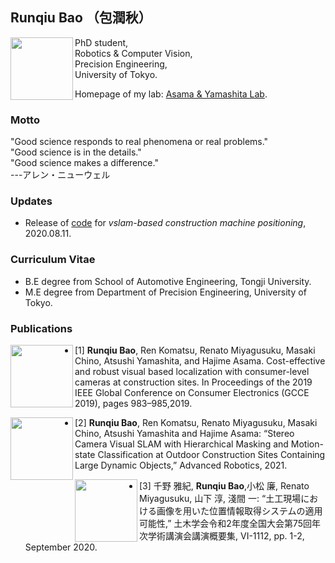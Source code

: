 ## Runqiu Bao （包潤秋）

<img src="https://i.imgur.com/aJxtz6w.jpg" align="left" width="100"> 
PhD student, <br>
Robotics & Computer Vision, <br>
Precision Engineering, <br>
University of Tokyo. <br> 

Homepage of my lab: [Asama & Yamashita Lab](http://www.robot.t.u-tokyo.ac.jp/yamalab/).<br>

### Motto
"Good science responds to real phenomena or real problems."<br>
"Good science is in the details." <br>
"Good science makes a difference." <br>
---アレン・ニューウェル<br>

### Updates

- Release of [code](https://github.com/RunqiuBao/kenki-positioning-vSLAM) for _vslam-based construction machine positioning_, 2020.08.11. 

### Curriculum Vitae

- B.E degree from School of Automotive Engineering, Tongji University.
- M.E degree from Department of Precision Engineering, University of Tokyo.

### Publications

<img src="https://i.imgur.com/mBhgwmd.png" align="left" width="100">

- [1] **Runqiu Bao**, Ren Komatsu, Renato Miyagusuku, Masaki Chino, Atsushi Yamashita, and Hajime Asama. Cost-effective and robust visual based localization with consumer-level cameras at construction sites. In Proceedings of the 2019 IEEE Global Conference on Consumer Electronics (GCCE 2019), pages 983–985,2019. 

<img src="https://i.imgur.com/0b6HAxk.jpg" align="left" width="100">

- [2] **Runqiu Bao**, Ren Komatsu, Renato Miyagusuku, Masaki Chino, Atsushi Yamashita and Hajime Asama: “Stereo Camera Visual SLAM with Hierarchical Masking and Motion-state Classification at Outdoor Construction Sites Containing Large Dynamic Objects,” Advanced Robotics, 2021. 

<img src="https://i.imgur.com/6LcIICW.png" align="left" width="100">

- [3] 千野 雅紀, **Runqiu Bao**,小松 廉, Renato Miyagusuku, 山下 淳, 淺間 一: “土工現場における画像を用いた位置情報取得システムの適用可能性,” 土木学会令和2年度全国大会第75回年次学術講演会講演概要集, VI-1112, pp. 1-2, September 2020.
